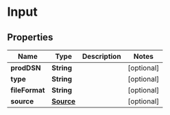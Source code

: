

# Input


## Properties

| Name | Type | Description | Notes |
|------------ | ------------- | ------------- | -------------|
|**prodDSN** | **String** |  |  [optional] |
|**type** | **String** |  |  [optional] |
|**fileFormat** | **String** |  |  [optional] |
|**source** | [**Source**](Source.md) |  |  [optional] |



